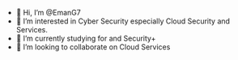 - 👋 Hi, I’m @EmanG7
- 👀 I’m interested in Cyber Security especially Cloud Security and Services.
- 🌱 I’m currently studying for and Security+
- 💞️ I’m looking to collaborate on Cloud Services
<!-- - 📫 You can reach me at my gmail: eliiverson00@gmail.com -->

<!---
EmanG7/EmanG7 is a ✨ special ✨ repository because its `README.md` (this file) appears on your GitHub profile.
You can click the Preview link to take a look at your changes.
--->
